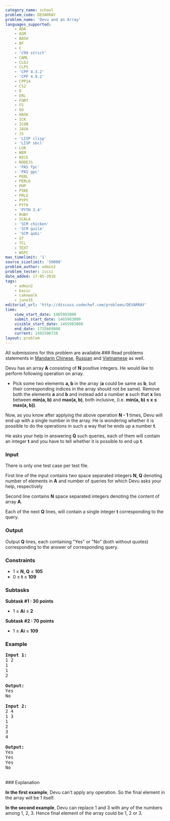 ```yaml
---
category_name: school
problem_code: DEVARRAY
problem_name: 'Devu and an Array'
languages_supported:
    - ADA
    - ASM
    - BASH
    - BF
    - C
    - 'C99 strict'
    - CAML
    - CLOJ
    - CLPS
    - 'CPP 4.3.2'
    - 'CPP 4.9.2'
    - CPP14
    - CS2
    - D
    - ERL
    - FORT
    - FS
    - GO
    - HASK
    - ICK
    - ICON
    - JAVA
    - JS
    - 'LISP clisp'
    - 'LISP sbcl'
    - LUA
    - NEM
    - NICE
    - NODEJS
    - 'PAS fpc'
    - 'PAS gpc'
    - PERL
    - PERL6
    - PHP
    - PIKE
    - PRLG
    - PYPY
    - PYTH
    - 'PYTH 3.4'
    - RUBY
    - SCALA
    - 'SCM chicken'
    - 'SCM guile'
    - 'SCM qobi'
    - ST
    - TCL
    - TEXT
    - WSPC
max_timelimit: '1'
source_sizelimit: '50000'
problem_author: admin2
problem_tester: iscsi
date_added: 17-05-2016
tags:
    - admin2
    - basic
    - cakewalk
    - june16
editorial_url: 'http://discuss.codechef.com/problems/DEVARRAY'
time:
    view_start_date: 1465983000
    submit_start_date: 1465983000
    visible_start_date: 1465983000
    end_date: 1735669800
    current: 1492506728
layout: problem
---
```

All submissions for this problem are available.###  Read problems statements in [Mandarin Chinese](http://www.codechef.com/download/translated/JUNE16/mandarin/DEVARRAY.pdf), [Russian](http://www.codechef.com/download/translated/JUNE16/russian/DEVARRAY.pdf) and [Vietnamese](http://www.codechef.com/download/translated/JUNE16/vietnamese/DEVARRAY.pdf) as well.

Devu has an array **A** consisting of **N** positive integers. He would like to perform following operation on array.

- Pick some two elements **a, b** in the array (**a** could be same as **b**, but their corresponding indices in the array should not be same). Remove both the elements **a** and **b** and instead add a number **x** such that **x** lies between **min(a, b)** and **max(a, b)**, both inclusive, (i.e. **min(a, b) ≤ x ≤ max(a, b))**.

Now, as you know after applying the above operation **N - 1** times, Devu will end up with a single number in the array. He is wondering whether it is possible to do the operations in such a way that he ends up a number **t**.

He asks your help in answering **Q** such queries, each of them will contain an integer **t** and you have to tell whether it is possible to end up **t**.

### Input

There is only one test case per test file.

First line of the input contains two space separated integers **N, Q** denoting number of elements in **A** and number of queries for which Devu asks your help, respectively

Second line contains **N** space separated integers denoting the content of array **A**.

Each of the next **Q** lines, will contain a single integer **t** corresponding to the query.

### Output

Output **Q** lines, each containing "Yes" or "No" (both without quotes) corresponding to the answer of corresponding query.

### Constraints

- 1 ≤ **N, Q** ≤ **105**
- 0 ≤ **t** ≤ **109**

### Subtasks

**Subtask #1 : 30 points**

- 1 ≤ **Ai** ≤ **2**

**Subtask #2 : 70 points**

- 1 ≤ **Ai** ≤ **109**

### Example

<pre><b>Input 1:</b>
1 2
1
1
2

<b>Output:</b>
Yes
No

<b>Input 2:</b>
2 4
1 3
1
2
3
4

<b>Output:</b>
Yes
Yes
Yes
No

</pre>### Explanation
**In the first example**, Devu can't apply any operation. So the final element in the array will be 1 itself.

**In the second example**, Devu can replace 1 and 3 with any of the numbers among 1, 2, 3. Hence final element of the array could be 1, 2 or 3.
